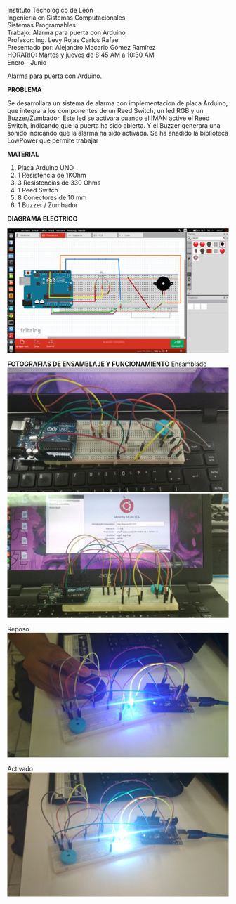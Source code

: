 Instituto Tecnológico de León<br>
Ingenieria en Sistemas Computacionales<br>
Sistemas Programables<br>
Trabajo: Alarma para puerta con Arduino<br>
Profesor: Ing. Levy Rojas Carlos Rafael<br>
Presentado por: Alejandro Macario Gómez Ramírez<br>
HORARIO: Martes y jueves de 8:45 AM a 10:30 AM<br>
Enero - Junio<br>

Alarma para puerta con Arduino.

**PROBLEMA**

Se desarrollara un sistema de alarma con implementacion de placa Arduino, que integrara los componentes de un Reed Switch, un led RGB y un Buzzer/Zumbador. Este led se activara cuando el IMAN active el Reed Switch, indicando que la puerta ha sido abierta. Y el Buzzer generara una sonido indicando que la alarma ha sido activada. Se ha añadido la biblioteca LowPower que permite trabajar 

**MATERIAL**
1. Placa Arduino UNO
2. 1 Resistencia de 1KOhm
3. 3 Resistencias de 330 Ohms
4. 1 Reed Switch
5. 8 Conectores de 10 mm
6. 1 Buzzer / Zumbador

**DIAGRAMA ELECTRICO**

![imagen](https://github.com/macario96/alarma_arduino/blob/master/Diagrama-Alarma-Buzz.png "Diagrama Electrico")

**FOTOGRAFIAS DE ENSAMBLAJE Y FUNCIONAMIENTO**
Ensamblado
![imagen](https://github.com/macario96/alarma_arduino/blob/master/Alarma-Vista.jpg "Ensamblado")
![imagen](https://github.com/macario96/alarma_arduino/blob/master/Alarma-Libre.jpg "Ensamblado")

Reposo
![imagen](https://github.com/macario96/alarma_arduino/blob/master/Alarma-Blue.jpg "Cuando esta en Standby")

Activado
![imagen](https://github.com/macario96/alarma_arduino/blob/master/Alarma-Green.jpg "Cuando de activa")
